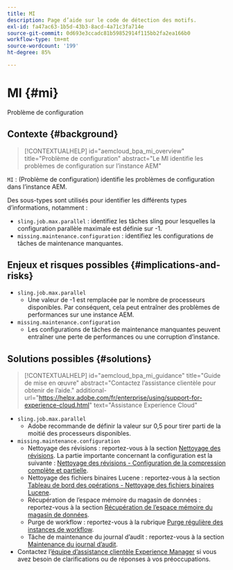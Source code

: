 ```yaml
---
title: MI
description: Page d’aide sur le code de détection des motifs.
exl-id: fa47ac63-1b5d-43b3-8acd-4a71c3fa714e
source-git-commit: 0d693e3ccadc81b59852914f115bb2fa2ea166b0
workflow-type: tm+mt
source-wordcount: '199'
ht-degree: 85%

---
```


# MI {#mi}

Problème de configuration

## Contexte {#background}

>[!CONTEXTUALHELP]
>id="aemcloud_bpa_mi_overview"
>title="Problème de configuration"
>abstract="Le MI identifie les problèmes de configuration sur l’instance AEM"

`MI` : (Problème de configuration) identifie les problèmes de configuration dans l’instance AEM.

Des sous-types sont utilisés pour identifier les différents types d’informations, notamment :

* `sling.job.max.parallel` : identifiez les tâches sling pour lesquelles la configuration parallèle maximale est définie sur -1.
* `missing.maintenance.configuration` : identifiez les configurations de tâches de maintenance manquantes.

## Enjeux et risques possibles {#implications-and-risks}

* `sling.job.max.parallel`
   * Une valeur de -1 est remplacée par le nombre de processeurs disponibles. Par conséquent, cela peut entraîner des problèmes de performances sur une instance AEM.
* `missing.maintenance.configuration`
   * Les configurations de tâches de maintenance manquantes peuvent entraîner une perte de performances ou une corruption d’instance.

## Solutions possibles {#solutions}

>[!CONTEXTUALHELP]
>id="aemcloud_bpa_mi_guidance"
>title="Guide de mise en œuvre"
>abstract="Contactez l’assistance clientèle pour obtenir de l’aide."
>additional-url="https://helpx.adobe.com/fr/enterprise/using/support-for-experience-cloud.html" text="Assistance Experience Cloud"

* `sling.job.max.parallel`
   * Adobe recommande de définir la valeur sur 0,5 pour tirer parti de la moitié des processeurs disponibles.
* `missing.maintenance.configuration`
   * Nettoyage des révisions : reportez-vous à la section [Nettoyage des révisions](https://experienceleague.adobe.com/fr/docs/experience-manager-65/content/implementing/deploying/deploying/revision-cleanup). La partie importante concernant la configuration est la suivante : [Nettoyage des révisions - Configuration de la compression complète et partielle](https://experienceleague.adobe.com/fr/docs/experience-manager-65/content/implementing/deploying/deploying/revision-cleanup).
   * Nettoyage des fichiers binaires Lucene : reportez-vous à la section [Tableau de bord des opérations - Nettoyage des fichiers binaires Lucene](https://experienceleague.adobe.com/fr/docs/experience-manager-65/content/sites/administering/operations/operations-dashboard#lucene-binaries-cleanup).
   * Récupération de l’espace mémoire du magasin de données : reportez-vous à la section [Récupération de l’espace mémoire du magasin de données](https://experienceleague.adobe.com/fr/docs/experience-manager-65/content/sites/administering/operations/data-store-garbage-collection).
   * Purge de workflow : reportez-vous à la rubrique [Purge régulière des instances de workflow](https://experienceleague.adobe.com/fr/docs/experience-manager-65/content/sites/administering/operations/workflows-administering#regular-purging-of-workflow-instances).
   * Tâche de maintenance du journal d’audit : reportez-vous à la section [Maintenance du journal d’audit](https://experienceleague.adobe.com/fr/docs/experience-manager-65/content/sites/administering/operations/operations-audit-log).
* Contactez l’[équipe d’assistance clientèle Experience Manager](https://helpx.adobe.com/fr/enterprise/using/support-for-experience-cloud.html) si vous avez besoin de clarifications ou de réponses à vos préoccupations.
